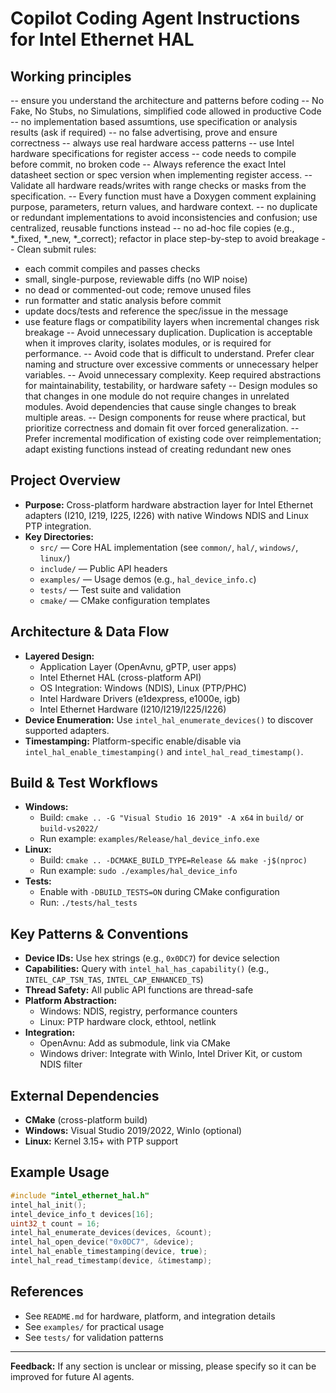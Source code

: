 # Copilot Coding Agent Instructions for Intel Ethernet HAL

## Working principles
-- ensure you understand the architecture and patterns before coding
-- No Fake, No Stubs, no Simulations, simplified code allowed in productive Code
-- no implementation based assumtions, use specification or analysis results (ask if required)
-- no false advertising, prove and ensure correctness
-- always use real hardware access patterns
-- use Intel hardware specifications for register access
-- code needs to compile before commit, no broken code
-- Always reference the exact Intel datasheet section or spec version when implementing register access.
-- Validate all hardware reads/writes with range checks or masks from the specification.
-- Every function must have a Doxygen comment explaining purpose, parameters, return values, and hardware context.
-- no duplicate or redundant implementations to avoid inconsistencies and confusion; use centralized, reusable functions instead
-- no ad-hoc file copies (e.g., *_fixed, *_new, *_correct); refactor in place step-by-step to avoid breakage
-- Clean submit rules:
   - each commit compiles and passes checks
   - small, single-purpose, reviewable diffs (no WIP noise)
   - no dead or commented-out code; remove unused files
   - run formatter and static analysis before commit
   - update docs/tests and reference the spec/issue in the message
   - use feature flags or compatibility layers when incremental changes risk breakage
-- Avoid unnecessary duplication. Duplication is acceptable when it improves clarity, isolates modules, or is required for performance.
-- Avoid code that is difficult to understand. Prefer clear naming and structure over excessive comments or unnecessary helper variables.
-- Avoid unnecessary complexity. Keep required abstractions for maintainability, testability, or hardware safety
-- Design modules so that changes in one module do not require changes in unrelated modules. Avoid dependencies that cause single changes to break multiple areas.
-- Design components for reuse where practical, but prioritize correctness and domain fit over forced generalization.
-- Prefer incremental modification of existing code over reimplementation; adapt existing functions instead of creating redundant new ones

## Project Overview
- **Purpose:** Cross-platform hardware abstraction layer for Intel Ethernet adapters (I210, I219, I225, I226) with native Windows NDIS and Linux PTP integration.
- **Key Directories:**
  - `src/` — Core HAL implementation (see `common/`, `hal/`, `windows/`, `linux/`)
  - `include/` — Public API headers
  - `examples/` — Usage demos (e.g., `hal_device_info.c`)
  - `tests/` — Test suite and validation
  - `cmake/` — CMake configuration templates

## Architecture & Data Flow
- **Layered Design:**
  - Application Layer (OpenAvnu, gPTP, user apps)
  - Intel Ethernet HAL (cross-platform API)
  - OS Integration: Windows (NDIS), Linux (PTP/PHC)
  - Intel Hardware Drivers (e1dexpress, e1000e, igb)
  - Intel Ethernet Hardware (I210/I219/I225/I226)
- **Device Enumeration:** Use `intel_hal_enumerate_devices()` to discover supported adapters.
- **Timestamping:** Platform-specific enable/disable via `intel_hal_enable_timestamping()` and `intel_hal_read_timestamp()`.

## Build & Test Workflows
- **Windows:**
  - Build: `cmake .. -G "Visual Studio 16 2019" -A x64` in `build/` or `build-vs2022/`
  - Run example: `examples/Release/hal_device_info.exe`
- **Linux:**
  - Build: `cmake .. -DCMAKE_BUILD_TYPE=Release && make -j$(nproc)`
  - Run example: `sudo ./examples/hal_device_info`
- **Tests:**
  - Enable with `-DBUILD_TESTS=ON` during CMake configuration
  - Run: `./tests/hal_tests`

## Key Patterns & Conventions
- **Device IDs:** Use hex strings (e.g., `0x0DC7`) for device selection
- **Capabilities:** Query with `intel_hal_has_capability()` (e.g., `INTEL_CAP_TSN_TAS`, `INTEL_CAP_ENHANCED_TS`)
- **Thread Safety:** All public API functions are thread-safe
- **Platform Abstraction:**
  - Windows: NDIS, registry, performance counters
  - Linux: PTP hardware clock, ethtool, netlink
- **Integration:**
  - OpenAvnu: Add as submodule, link via CMake
  - Windows driver: Integrate with WinIo, Intel Driver Kit, or custom NDIS filter

## External Dependencies
- **CMake** (cross-platform build)
- **Windows:** Visual Studio 2019/2022, WinIo (optional)
- **Linux:** Kernel 3.15+ with PTP support

## Example Usage
```c
#include "intel_ethernet_hal.h"
intel_hal_init();
intel_device_info_t devices[16];
uint32_t count = 16;
intel_hal_enumerate_devices(devices, &count);
intel_hal_open_device("0x0DC7", &device);
intel_hal_enable_timestamping(device, true);
intel_hal_read_timestamp(device, &timestamp);
```

## References
- See `README.md` for hardware, platform, and integration details
- See `examples/` for practical usage
- See `tests/` for validation patterns

---
**Feedback:** If any section is unclear or missing, please specify so it can be improved for future AI agents.
